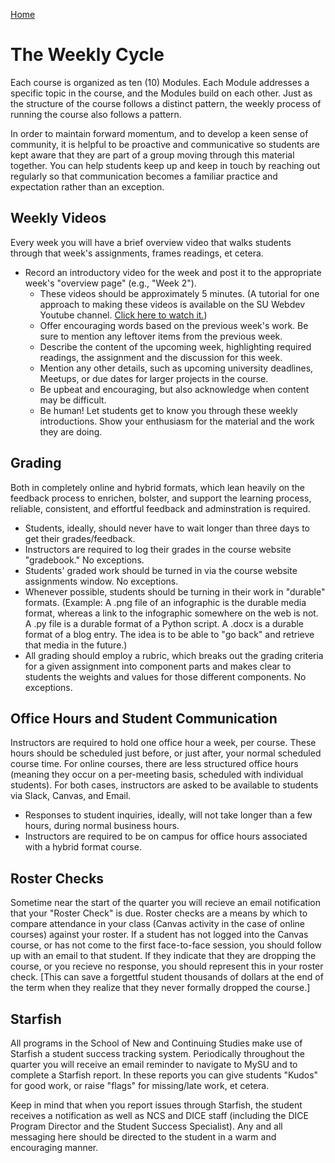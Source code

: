 [Home](https://digitaltechnologyandcultures.github.io/DICE_Instructor_Handbook/)
# The Weekly Cycle

Each course is organized as ten (10) Modules. Each Module addresses a specific topic in the course, and the Modules build on each other. Just as the structure of the course follows a distinct pattern, the weekly process of running the course also follows a pattern.

In order to maintain forward momentum, and to develop a keen sense of community, it is helpful to be proactive and communicative so students are kept aware that they are part of a group moving through this material together. You can help students keep up and keep in touch by reaching out regularly so that communication becomes a familiar practice and expectation rather than an exception.

## Weekly Videos
Every week you will have a brief overview video that walks students through that week's assignments, frames readings, et cetera. 

* Record an introductory video for the week and post it to the appropriate week's "overview page" (e.g., "Week 2"). 
    * These videos should be approximately 5 minutes. (A tutorial for one approach to making these videos is available on the SU Webdev Youtube channel. [Click here to watch it.](https://www.youtube.com/watch?v=4xehP91_bZU))
    * Offer encouraging words based on the previous week's work. Be sure to mention any leftover items from the previous week.
    * Describe the content of the upcoming week, highlighting required readings, the assignment and the discussion for this week.
    * Mention any other details, such as upcoming university deadlines, Meetups, or due dates for larger projects in the course.
    * Be upbeat and encouraging, but also acknowledge when content may be difficult.
    * Be human! Let students get to know you through these weekly introductions. Show your enthusiasm for the material and the work they are doing.

## Grading
Both in completely online and hybrid formats, which lean heavily on the feedback process to enrichen, bolster, and support the learning process, reliable, consistent, and effortful feedback and adminstration is required. 

* Students, ideally, should never have to wait longer than three days to get their grades/feedback. 
* Instructors are required to log their grades in the course website "gradebook." No exceptions. 
* Students' graded work should be turned in via the course website assignments window. No exceptions. 
* Whenever possible, students should be turning in their work in "durable" formats. (Example: A .png file of an infographic is the durable media format, whereas a link to the infographic somewhere on the web is not. A .py file is a durable format of a Python script. A .docx is a durable format of a blog entry. The idea is to be able to "go back" and retrieve that media in the future.) 
* All grading should employ a rubric, which breaks out the grading criteria for a given assignment into component parts and makes clear to students the weights and values for those different components. No exceptions. 

## Office Hours and Student Communication 
Instructors are required to hold one office hour a week, per course. These hours should be scheduled just before, or just after, your normal scheduled course time. For online courses, there are less structured office hours (meaning they occur on a per-meeting basis, scheduled with individual students). For both cases, instructors are asked to be available to students via Slack, Canvas, and Email.

* Responses to student inquiries, ideally, will not take longer than a few hours, during normal business hours.
* Instructors are required to be on campus for office hours associated with a hybrid format course. 

## Roster Checks
Sometime near the start of the quarter you will recieve an email notification that your "Roster Check" is due. Roster checks are a means by which to compare attendance in your class (Canvas activity in the case of online courses) against your roster. If a student has not logged into the Canvas course, or has not come to the first face-to-face session, you should follow up with an email to that student. If they indicate that they are dropping the course, or you recieve no response, you should represent this in your roster check. [This can save a forgettful student thousands of dollars at the end of the term when they realize that they never formally dropped the course.] 

## Starfish
All programs in the School of New and Continuing Studies make use of Starfish a student success tracking system. Periodically throughout the quarter you will receive an email reminder to navigate to MySU and to complete a Starfish report. In these reports you can give students "Kudos" for good work, or raise "flags" for missing/late work, et cetera.

Keep in mind that when you report issues through Starfish, the student receives a notification as well as NCS and DICE staff (including the DICE Program Director and the Student Success Specialist). Any and all messaging here should be directed to the student in a warm and encouraging manner. 
